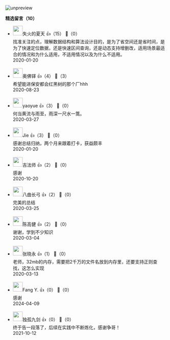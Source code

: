 ![unpreview](https://static001.geekbang.org/resource/image/52/ce/52788574ceabff1adbdebfe69d3debce.jpg?wh=1243%2A2596)
<div><strong>精选留言（10）</strong></div><ul>
<li><img src="https://static001.geekbang.org/account/avatar/00/12/f2/aa/32fc0d54.jpg" width="30px"><span>失火的夏天</span> 👍（15） 💬（0）<div>找准关注的点，理解数据结构和算法设计目的，是为了省空间还是省时间，是为了快速定位数据，还是快速区间查询，还是动态支持增删改，适用场景最适合的情况和为什么适用，不适用情况以及为什么不适用。</div>2020-01-20</li><br/><li><img src="" width="30px"><span>奥佛铎</span> 👍（4） 💬（3）<div>希望能进保安都会红黑树的那个厂hhh</div>2020-08-23</li><br/><li><img src="https://static001.geekbang.org/account/avatar/00/15/44/8a/f877e599.jpg" width="30px"><span>yaoyue</span> 👍（3） 💬（0）<div>何当黄流与雨至，雨深一尺水一篙。</div>2020-03-27</li><br/><li><img src="https://static001.geekbang.org/account/avatar/00/0f/f2/56/c39046c0.jpg" width="30px"><span>Jie</span> 👍（3） 💬（0）<div>感谢总结归纳，两个月来跟着打卡，获益颇丰</div>2020-01-20</li><br/><li><img src="https://static001.geekbang.org/account/avatar/00/22/10/e2/35f2fc23.jpg" width="30px"><span>吉法师</span> 👍（2） 💬（0）<div>感谢</div>2020-10-20</li><br/><li><img src="https://static001.geekbang.org/account/avatar/00/12/f8/7f/a87ad0d5.jpg" width="30px"><span>八曲长弓</span> 👍（2） 💬（0）<div>完美的总结</div>2020-03-25</li><br/><li><img src="https://static001.geekbang.org/account/avatar/00/0f/64/99/c22d82a1.jpg" width="30px"><span>陈高健</span> 👍（2） 💬（0）<div>谢谢，学到不少知识</div>2020-03-04</li><br/><li><img src="https://static001.geekbang.org/account/avatar/00/17/57/44/a0ed355d.jpg" width="30px"><span>张晓永</span> 👍（1） 💬（0）<div>老师，32mb的内存，需要把2千万的文件名放到内存里，还要支持正则查找，这怎么实现</div>2020-03-13</li><br/><li><img src="https://static001.geekbang.org/account/avatar/00/24/10/76/b2664fc7.jpg" width="30px"><span>Fang Y.</span> 👍（0） 💬（0）<div>感谢</div>2024-04-09</li><br/><li><img src="https://static001.geekbang.org/account/avatar/00/22/0a/7d/ac715471.jpg" width="30px"><span>独孤九剑</span> 👍（0） 💬（0）<div>终于告一段落了，后续在实践中不断炼化，感谢争哥！</div>2021-10-12</li><br/>
</ul>